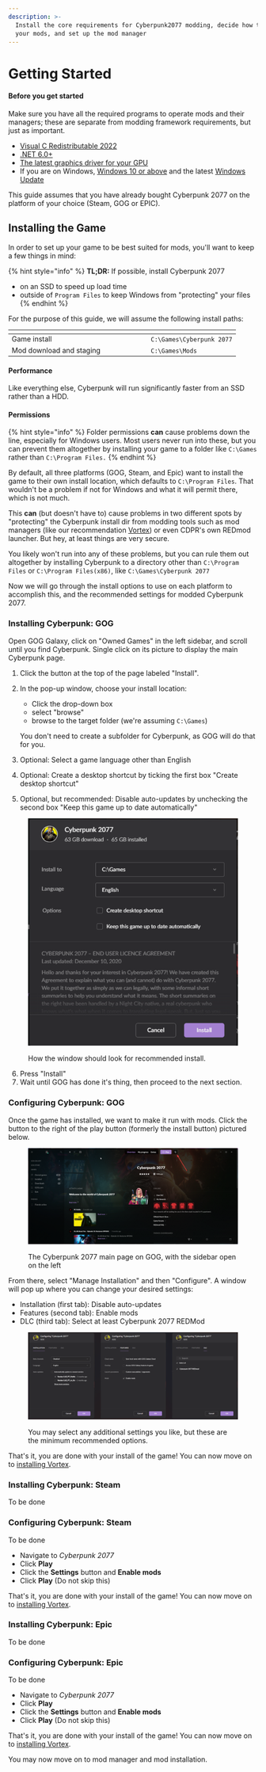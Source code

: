 ```yaml
---
description: >-
  Install the core requirements for Cyberpunk2077 modding, decide how to manage
  your mods, and set up the mod manager
---
```


# Getting Started

#### Before you get started

Make sure you have all the required programs to operate mods and their managers; these are separate from modding framework requirements, but just as important.

* [Visual C Redistributable 2022](https://learn.microsoft.com/en-us/cpp/windows/latest-supported-vc-redist?view=msvc-170)&#x20;
* [.NET 6.0+](https://dotnet.microsoft.com/en-us/download/dotnet/6.0)
* [The latest graphics driver for your GPU](https://www.wikihow.com/Update-Your-Graphics-Driver)
* If you are on Windows, [Windows 10 or above](https://www.wikihow.com/Install-Windows-10) and the latest [Windows Update](https://www.wikihow.com/Update-Windows)

This guide assumes that you have already bought Cyberpunk 2077 on the platform of your choice (Steam, GOG or EPIC).

## Installing the Game

In order to set up your game to be best suited for mods, you'll want to keep a few things in mind:

{% hint style="info" %}
**TL;DR:** If possible, install Cyberpunk 2077

* on an SSD to speed up load time
* outside of `Program Files` to keep Windows from "protecting" your files
{% endhint %}

For the purpose of this guide, we will assume the following install paths:

<table data-header-hidden><thead><tr><th width="267"></th><th></th></tr></thead><tbody><tr><td>Game install</td><td><code>C:\Games\Cyberpunk 2077</code></td></tr><tr><td>Mod download and staging</td><td><code>C:\Games\Mods</code></td></tr></tbody></table>

#### Performance

Like everything else, Cyberpunk will run significantly faster from an SSD rather than a HDD.

#### Permissions

{% hint style="info" %}
Folder permissions **can** cause problems down the line, especially for Windows users. Most users never run into these, but you can prevent them altogether by installing your game to a folder like  `C:\Games` rather than `C:\Program Files.`
{% endhint %}

By default, all three platforms (GOG, Steam, and Epic) want to install the game to their own install location, which defaults to `C:\Program Files`. That wouldn't be a problem if not for Windows and what it will permit there, which is not much.&#x20;

This **can** (but doesn't have to) cause problems in two different spots by "protecting" the Cyberpunk install dir from modding tools such as mod managers (like our recommendation [Vortex](vortex-mod-manager.md)) or even CDPR's own REDmod launcher. But hey, at least things are very secure.

You likely won't run into any of these problems, but you can rule them out altogether by installing Cyberpunk to a directory other than `C:\Program Files` or `C:\Program Files(x86)`, like `C:\Games\Cyberpunk 2077`

Now we will go through the install options to use on each platform to accomplish this, and the recommended settings for modded Cyberpunk 2077.

### Installing Cyberpunk: GOG

Open GOG Galaxy, click on "Owned Games" in the left sidebar, and scroll until you find Cyberpunk. Single click on its picture to display the main Cyberpunk page.&#x20;

1. Click the button at the top of the page labeled "Install".&#x20;
2.  In the pop-up window, choose your install location:

    * Click the drop-down box
    * select "browse"
    * browse to the target folder (we're assuming `C:\Games`)&#x20;

    You don't need to create a subfolder for Cyberpunk, as GOG will do that for you.
3. Optional: Select a game language other than English
4. Optional: Create a desktop shortcut by ticking the first box "Create desktop shortcut"
5. Optional, but recommended: Disable auto-updates by unchecking the second box "Keep this game up to date automatically"

<figure><img src="../../../.gitbook/assets/image (1).png" alt=""><figcaption><p>How the window should look for recommended install.</p></figcaption></figure>

6. Press "Install"
7. Wait until GOG has done it's thing, then proceed to the next section.

### Configuring Cyberpunk: GOG

Once the game has installed, we want to make it run with mods. Click the button to the right of the play button (formerly the install button) pictured below.

<figure><img src="../../../.gitbook/assets/image (9).png" alt=""><figcaption><p>The Cyberpunk 2077 main page on GOG, with the sidebar open on the left</p></figcaption></figure>

From there, select "Manage Installation" and then "Configure". A window will pop up where you can change your desired settings:

* Installation (first tab): Disable auto-updates
* Features (second tab): Enable mods
* DLC (third tab): Select at least Cyberpunk 2077 REDMod

<figure><img src="../../../.gitbook/assets/image (2).png" alt=""><figcaption><p>You may select any additional settings you like, but these are the minimum recommended options.</p></figcaption></figure>

That's it, you are done with your install of the game! You can now move on to [installing Vortex](vortex-mod-manager.md).

### Installing Cyberpunk: Steam

To be done

### Configuring Cyberpunk: Steam

To be done

* Navigate to _Cyberpunk 2077_
* Click **Play**
* Click the **Settings** button and **Enable mods**
* Click **Play** (Do not skip this)

That's it, you are done with your install of the game! You can now move on to [installing Vortex](vortex-mod-manager.md).

### Installing Cyberpunk: Epic

To be done

### Configuring Cyberpunk: Epic

To be done

* Navigate to _Cyberpunk 2077_
* Click **Play**
* Click the **Settings** button and **Enable mods**
* Click **Play** (Do not skip this)

That's it, you are done with your install of the game! You can now move on to [installing Vortex](vortex-mod-manager.md).

You may now move on to mod manager and mod installation.
